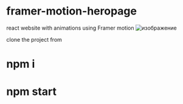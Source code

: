 # framer-motion-heropage
react website with animations using Framer motion
![изображение](https://user-images.githubusercontent.com/72503528/126204175-41cea603-9e68-4358-a922-891dc2f63924.png)

clone the project from <master>
# npm i
# npm start 
